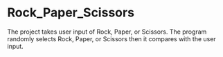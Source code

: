 # Rock_Paper_Scissors
The project takes user input of Rock, Paper, or Scissors. The program randomly selects Rock, Paper, or Scissors then it compares with the user input. 
